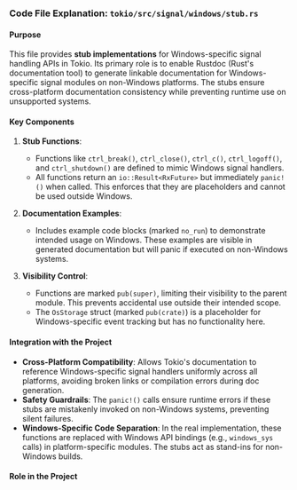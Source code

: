 ### Code File Explanation: `tokio/src/signal/windows/stub.rs`

#### Purpose
This file provides **stub implementations** for Windows-specific signal handling APIs in Tokio. Its primary role is to enable Rustdoc (Rust's documentation tool) to generate linkable documentation for Windows-specific signal modules on non-Windows platforms. The stubs ensure cross-platform documentation consistency while preventing runtime use on unsupported systems.

#### Key Components
1. **Stub Functions**:
   - Functions like `ctrl_break()`, `ctrl_close()`, `ctrl_c()`, `ctrl_logoff()`, and `ctrl_shutdown()` are defined to mimic Windows signal handlers.
   - All functions return an `io::Result<RxFuture>` but immediately `panic!()` when called. This enforces that they are placeholders and cannot be used outside Windows.

2. **Documentation Examples**:
   - Includes example code blocks (marked `no_run`) to demonstrate intended usage on Windows. These examples are visible in generated documentation but will panic if executed on non-Windows systems.

3. **Visibility Control**:
   - Functions are marked `pub(super)`, limiting their visibility to the parent module. This prevents accidental use outside their intended scope.
   - The `OsStorage` struct (marked `pub(crate)`) is a placeholder for Windows-specific event tracking but has no functionality here.

#### Integration with the Project
- **Cross-Platform Compatibility**: Allows Tokio's documentation to reference Windows-specific signal handlers uniformly across all platforms, avoiding broken links or compilation errors during doc generation.
- **Safety Guardrails**: The `panic!()` calls ensure runtime errors if these stubs are mistakenly invoked on non-Windows systems, preventing silent failures.
- **Windows-Specific Code Separation**: In the real implementation, these functions are replaced with Windows API bindings (e.g., `windows_sys` calls) in platform-specific modules. The stubs act as stand-ins for non-Windows builds.

#### Role in the Project